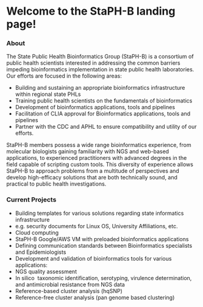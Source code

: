 
# Welcome to the StaPH-B landing page!

### About

The State Public Health Bioinformatics Group (StaPH-B) is a consortium of public health scientists interested in addressing the common barriers impeding bioinformatics implementation in state public health laboratories. Our efforts are focused in the following areas:

- Building and sustaining an appropriate bioinformatics infrastructure within regional state PHLs
- Training public health scientists on the fundamentals of bioinformatics
- Development of bioinformatics applications, tools and pipelines
- Facilitation of CLIA approval for Bioinformatics applications, tools and pipelines
- Partner with the CDC and APHL to ensure compatibility and utility of our efforts.

StaPH-B members possess a wide range bioinformatics experience, from molecular biologists gaining familiarity with NGS and web-based applications, to experienced practitioners with advanced degrees in the field capable of scripting custom tools. This diversity of experience allows StaPH-B to approach problems from a multitude of perspectives and develop high-efficacy solutions that are both technically sound, and practical to public health investigations.

### Current Projects
- Building templates for various solutions regarding state informatics infrastructure  
 - e.g. security documents for Linux OS, University Affiliations, etc.  
 - Cloud computing  
  - StaPH-B Google/AWS VM with preloaded bioinformatics applications  
- Defining communication standards between Bioinformatics specialists and Epidemiologists  
- Development and validation of bioinformatics tools for various applications:  
 - NGS quality assessment  
  - In silico ​ taxonomic identification, serotyping, virulence determination, and antimicrobial resistance from NGS data  
 - Reference-based cluster analysis (hqSNP)  
 - Reference-free cluster analysis (pan genome based clustering)  
